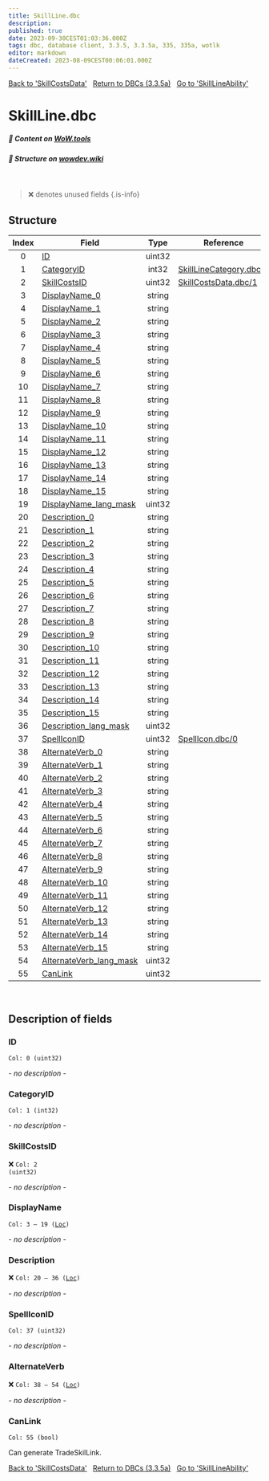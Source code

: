 ```yaml
---
title: SkillLine.dbc
description:
published: true
date: 2023-09-30CEST01:03:36.000Z
tags: dbc, database client, 3.3.5, 3.3.5a, 335, 335a, wotlk
editor: markdown
dateCreated: 2023-08-09CEST00:06:01.000Z
---
```

<a href="https://trinitycore.info/files/DBC/335/skillcostsdata" class="mt-5 v-btn v-btn--depressed v-btn--flat v-btn--outlined theme--light v-size--default darkblue--text text--lighten-3"><span class="v-btn__content"><i aria-hidden="true" class="v-icon notranslate v-icon--left mdi mdi-arrow-left theme--light"></i><span>Back to 'SkillCostsData'</span></span></a>&nbsp;&nbsp;&nbsp;<a href="https://trinitycore.info/files/DBC/335/DBC" class="mt-5 v-btn v-btn--depressed v-btn--flat v-btn--outlined theme--light v-size--default darkblue--text text--lighten-3"><span class="v-btn__content"><i aria-hidden="true" class="v-icon notranslate v-icon--left mdi mdi-home-outline theme--light"></i><span>Return to DBCs (3.3.5a)</span></span></a>&nbsp;&nbsp;&nbsp;<a href="https://trinitycore.info/files/DBC/335/skilllineability" class="mt-5 v-btn v-btn--depressed v-btn--flat v-btn--outlined theme--light v-size--default darkblue--text text--lighten-3"><span class="v-btn__content"><span>Go to 'SkillLineAbility'</span><i aria-hidden="true" class="v-icon notranslate v-icon--right mdi mdi-arrow-right theme--light"></i></span></a>

# SkillLine.dbc
##### :open_book: Content on [WoW.tools](https://wow.tools/dbc/?dbc=skillline&build=3.3.5.12340)
##### :pencil: Structure on [wowdev.wiki](https://wowdev.wiki/DB/SkillLine)
&nbsp;

> :x: denotes unused fields
{.is-info}


## Structure

| Index | Field | Type | Reference |
| :---: | --- | :---: | --- |
| 0 | [ID](#id-alt) | uint32 |  |
| 1 | [CategoryID](#categoryid) | int32 | [SkillLineCategory.dbc/0](/files/DBC/335/skilllinecategory#id-alt) |
| 2 | [SkillCostsID](#skillcostsid) | uint32 | [SkillCostsData.dbc/1](/files/DBC/335/skillcostsdata#skillcostid) |
| 3 | [DisplayName_0](#displayname) | string |  |
| 4 | [DisplayName_1](#displayname) | string |  |
| 5 | [DisplayName_2](#displayname) | string |  |
| 6 | [DisplayName_3](#displayname) | string |  |
| 7 | [DisplayName_4](#displayname) | string |  |
| 8 | [DisplayName_5](#displayname) | string |  |
| 9 | [DisplayName_6](#displayname) | string |  |
| 10 | [DisplayName_7](#displayname) | string |  |
| 11 | [DisplayName_8](#displayname) | string |  |
| 12 | [DisplayName_9](#displayname) | string |  |
| 13 | [DisplayName_10](#displayname) | string |  |
| 14 | [DisplayName_11](#displayname) | string |  |
| 15 | [DisplayName_12](#displayname) | string |  |
| 16 | [DisplayName_13](#displayname) | string |  |
| 17 | [DisplayName_14](#displayname) | string |  |
| 18 | [DisplayName_15](#displayname) | string |  |
| 19 | [DisplayName_lang_mask](#displayname) | uint32 |  |
| 20 | [Description_0](#description) | string |  |
| 21 | [Description_1](#description) | string |  |
| 22 | [Description_2](#description) | string |  |
| 23 | [Description_3](#description) | string |  |
| 24 | [Description_4](#description) | string |  |
| 25 | [Description_5](#description) | string |  |
| 26 | [Description_6](#description) | string |  |
| 27 | [Description_7](#description) | string |  |
| 28 | [Description_8](#description) | string |  |
| 29 | [Description_9](#description) | string |  |
| 30 | [Description_10](#description) | string |  |
| 31 | [Description_11](#description) | string |  |
| 32 | [Description_12](#description) | string |  |
| 33 | [Description_13](#description) | string |  |
| 34 | [Description_14](#description) | string |  |
| 35 | [Description_15](#description) | string |  |
| 36 | [Description_lang_mask](#description) | uint32 |  |
| 37 | [SpellIconID](#spelliconid) | uint32 | [SpellIcon.dbc/0](/files/DBC/335/spellicon#id-alt) |
| 38 | [AlternateVerb_0](#alternateverb) | string |  |
| 39 | [AlternateVerb_1](#alternateverb) | string |  |
| 40 | [AlternateVerb_2](#alternateverb) | string |  |
| 41 | [AlternateVerb_3](#alternateverb) | string |  |
| 42 | [AlternateVerb_4](#alternateverb) | string |  |
| 43 | [AlternateVerb_5](#alternateverb) | string |  |
| 44 | [AlternateVerb_6](#alternateverb) | string |  |
| 45 | [AlternateVerb_7](#alternateverb) | string |  |
| 46 | [AlternateVerb_8](#alternateverb) | string |  |
| 47 | [AlternateVerb_9](#alternateverb) | string |  |
| 48 | [AlternateVerb_10](#alternateverb) | string |  |
| 49 | [AlternateVerb_11](#alternateverb) | string |  |
| 50 | [AlternateVerb_12](#alternateverb) | string |  |
| 51 | [AlternateVerb_13](#alternateverb) | string |  |
| 52 | [AlternateVerb_14](#alternateverb) | string |  |
| 53 | [AlternateVerb_15](#alternateverb) | string |  |
| 54 | [AlternateVerb_lang_mask](#alternateverb) | uint32 |  |
| 55 | [CanLink](#canlink) | uint32 |  |
&nbsp;
## Description of fields

### ID <!-- {#id-alt} -->
<code>Col: 0 (uint32)</code>

*- no description -*
&nbsp;

### CategoryID
<code>Col: 1 (int32)</code>

*- no description -*
&nbsp;

### SkillCostsID
:x: <code>Col: 2 (uint32)</code>

*- no description -*
&nbsp;

### DisplayName
<code>Col: 3 &ndash; 19 ([Loc](/how-to/localization))</code>

*- no description -*
&nbsp;

### Description
:x: <code>Col: 20 &ndash; 36 ([Loc](/how-to/localization))</code>

*- no description -*
&nbsp;

### SpellIconID
<code>Col: 37 (uint32)</code>

*- no description -*
&nbsp;

### AlternateVerb
:x: <code>Col: 38 &ndash; 54 ([Loc](/how-to/localization))</code>

*- no description -*
&nbsp;

### CanLink
<code>Col: 55 (bool)</code>

Can generate TradeSkilLink.
&nbsp;

<a href="https://trinitycore.info/files/DBC/335/skillcostsdata" class="mt-5 v-btn v-btn--depressed v-btn--flat v-btn--outlined theme--light v-size--default darkblue--text text--lighten-3"><span class="v-btn__content"><i aria-hidden="true" class="v-icon notranslate v-icon--left mdi mdi-arrow-left theme--light"></i><span>Back to 'SkillCostsData'</span></span></a>&nbsp;&nbsp;&nbsp;<a href="https://trinitycore.info/files/DBC/335/DBC" class="mt-5 v-btn v-btn--depressed v-btn--flat v-btn--outlined theme--light v-size--default darkblue--text text--lighten-3"><span class="v-btn__content"><i aria-hidden="true" class="v-icon notranslate v-icon--left mdi mdi-home-outline theme--light"></i><span>Return to DBCs (3.3.5a)</span></span></a>&nbsp;&nbsp;&nbsp;<a href="https://trinitycore.info/files/DBC/335/skilllineability" class="mt-5 v-btn v-btn--depressed v-btn--flat v-btn--outlined theme--light v-size--default darkblue--text text--lighten-3"><span class="v-btn__content"><span>Go to 'SkillLineAbility'</span><i aria-hidden="true" class="v-icon notranslate v-icon--right mdi mdi-arrow-right theme--light"></i></span></a>
